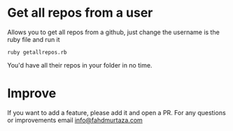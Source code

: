 # Get all repos from a user

Allows you to get all repos from a github, just change the username is the ruby file and run it 

```ruby getallrepos.rb```

You'd have all their repos in your folder in no time. 

# Improve 

If you want to add a feature, please add it and open a PR. For any questions or improvements email info@fahdmurtaza.com 
